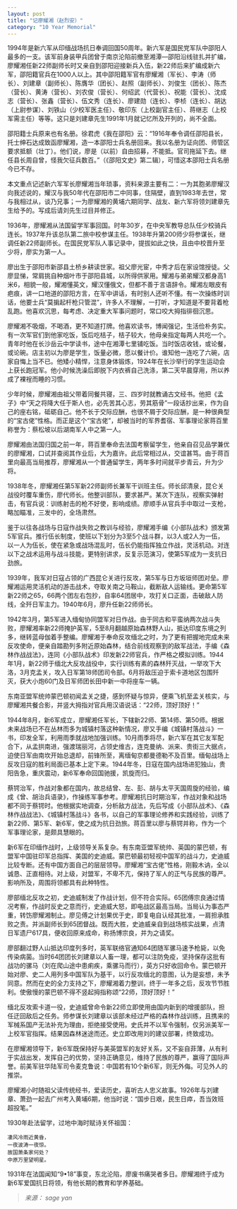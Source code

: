 ```yaml
---
layout: post
title: "记廖耀湘（赵烈安）"
category: "10 Year Memorial"
---
```


1994年是新六军从印缅战场抗日奉调回国50周年。新六军是国民党军队中邵阳人最多的一支。该军前身装甲兵团曾于南京沦陷前撤至湘潭—邵阳沿线驻扎并扩编，廖耀湘任新22师副师长时又亲自到邵阳迎接新兵入伍，新22师后来扩编成新六军，邵阳籍官兵在1000人以上。其中邵阳籍军官有廖耀湘（军长）、李涛（师长）、刘建章（副师长）、陈膺华（团长）、赵照（副师长）、刘俊生（团长）、陈杰（营长）、黄涛（营长）、刘农俊（营长）、何绍武（代营长）、祝能（营长）、沈成志（营长）、张鑫（营长）、伍文秀（连长）、廖建勋（连长）、李桢（连长）、胡达（上尉参谋）、刘铁山（少校军医主任）、敬印东（上校副官主任）、蒋继志（上校军需主任）等等。这只是刘建章先生1991年1月就记忆所及开列的，尚不全面。

邵阳籍士兵原来也有名册。徐君虎《我在邵阳》云：“1916年奉令调任邵阳县长，托士绅石达成致函廖耀湘，造一本邵阳士兵名册回来。我以名册为证向团、师管区要求抵额（壮丁）。他们说，廖是（以前）自由招募，不能抵。官司拖延下去。继任县长周自曾，怪我欠征兵数百。”（《邵阳文史》第二辑），可惜这本邵阳士兵名册今已不存。

本文重点记述新六军军长廖耀湘当年琐事，资料来源主要有二：一为其胞弟廖耀汉向我述说的，耀汉与我50年代在邵阳市二中同事，住隔壁，直到1983年去世，常与我相过从，谈乃兄事；一为廖耀湘的黄埔六期同学、战友、新六军将领刘建章先生给予的。写成后请刘先生过目并修正。

1936年，廖耀湘从法国留学军事回国。时年30岁，在中央军教导总队任少校骑兵连长。1937年升该总队第二旅中校参谋主任。1938年升第200师少将参谋长，继调任新22师副师长。在国民党军队人事记录中，提拔如此之快，且由中校晋升至少将，廖实为第一人。

廖出生于邵阳市新邵县土桥乡耕读世家。祖父廖光宦，中秀才后在家设馆授徒。父廖显悌，常肩挑自种烟叶市于邵阳县城，以所得供家用。耀湘与弟弟耀汉都身高1米6，相貌一般，耀湘懂英文，耀汉懂俄文，但都不善于言语辞令。耀湘左眼皮有疤痕，讲一口地道的邵阳方言，在军中讲话，有时别人还听不懂。有一次操练时训话，他要士兵“莫掮起杆枪只管混”，许多人不理解，一打听，才知道是不要背着枪乱跑。他喜欢沉思，每考虑、决定重大军事问题时，常口咬大拇指徘徊沉思。

廖耀湘不吸烟，不喝酒，更不知道打牌。他喜欢读书，博闻强记，生活俭朴务实。有一次军官们到他家吃饭，饭后吃桔子，桔子较大，他母亲指定每两人共吃一个。青年时他在长沙岳云中学读书，途中在湘潭七里铺吃饭。当时饭店收钱，或论餐，或论碗。店主初以为廖是学生，饭量必微，愿以餐计价。谁知他一连吃了六碗，店家自悔上当不已。他矮小精悍，注意身体锻炼，1924年在长沙举行的学生运动会上获长跑冠军。他小时候洗澡后即脱下内衣裤自己洗涤，第二天早晨穿用，所以养成了裸裎而睡的习惯。

少年时候，廖耀湘由祖父带着同餐共寝，三、四岁时就教诵古文经书。他把《孟子》中“天之将降大任于斯人也，必先苦其心志，劳其筋骨”一段话抄出来，作为自己的座右铭，砥砺自己。他不长于交际应酬，也很不屑于交际应酬，是一种很典型的“宝古佬”性格。而正是这个“宝古佬”，却被当时的军界耆宿、军事理论家蒋百里称誉为：蔡松坡以后湖南军人中之第一人。

廖耀湘由法国归国之前一年，蒋百里奉命去法国考察留学生，他亲自召见品学兼优的廖耀湘，口试并查阅其作业后，大为嘉许。此后常相过从，交谊甚笃。由于蒋百里向最高当局推荐，廖耀湘从一个普通留学生，两年多时间就平步青云，升为少将。

1938年冬，廖耀湘任第5军新22师副师长兼军干训班主任。师长邱清泉，昆仑关战役时覆车重伤，廖代师长。他整训部队，要求甚严。某次下连队，视察实弹射击，有官兵说：训练射击的枪不好使，影响成绩。廖顺手从官兵手中取过一支枪，略加瞄准，三发中的，全场肃然。

鉴于以往各战场与日寇作战失败之教训与经验，廖耀湘手编《小部队战术》颁发第5军官兵。推行伍长制度，使班以下划分为3至5个战斗群，以3人或2人为一伍，以一人为伍长，使在紧急或战场混乱时，伍长仍能指挥独立作战，灵活机动。对连以下之战术运用与战斗技能，更特别讲求，反复示范演习，使第5军成为一支抗日劲旅。

1939年，我军对日寇占领的广西昆仑关进行反攻，第5军与日方坂垣师团对垒。廖耀湘运用灵活机动的游击战术，夺取关南之马鞍山，截断敌人运输线。更命第5军新22师之65，66两个团左右包抄，自率64团居中，攻打关口正面，击破敌人防线，全歼日军主力。1940年6月，廖升任新22师师长。

1942年3月，第5军进入缅甸协同盟军对日作战。由于同古和平蛮纳两次战斗失败，廖耀湘率新22师掩护英军，5至8月翻越原始森林野人山，抵达印度东境之列多，继转蓝母伽着手整编。廖耀湘于奉命反攻缅北之时，为了更有把握地完成未来反攻使命，便亲自踏勘列多附近原始森林，结合前线观察到的敌军战法，手编《森林作战战法》，连同《小部队战术》印发新22师官兵，作严格之模拟训练。1944年1月，新22师于缅北大反攻战役中，实行训练有素的森林歼灭战，一举攻下大洛，3月克孟关，攻入日军第18师团司令部。6月将敌压迫于索卡道地区包围歼灭，获大小炮60门及日军师团长田中新一中将座车一辆。

东南亚盟军统帅蒙巴顿初闻孟关之捷，感到怀疑与惊异，便乘飞机至孟关核实，与廖耀湘共餐合影，并竖大拇指对官兵用汉语说话：“22师，顶好顶好！”

1944年8月，新6军成立，廖耀湘任军长，下辖新22师、第14师、第50师。根据未来战场已不在丛林而多为城镇村落这种新情况，廖又手编《城镇村落战斗》一书，印发全军，利用雨季就战地加强训练。10月雨季将尽，新六军在其它友军配合下，从孟拱南进，强渡瑞丽河，占领史维古，连克曼纳、派来、贵街三大据点，迫使日军由南坎开始总退却，前锋所至，离缅甸京都曼德勒不及百里。缅甸战场上反攻日寇的胜利局面已基本上定下来。1944年冬，日寇在国内战场进犯独山，贵阳告急，重庆震动，新6军奉命回国驰援，凯旋而归。

蔡锷治军，作战对象都在国内，故总结曾、左、彭、胡与太平天国周旋的经验，编成《曾、胡治兵语录》，作操练军事参考。廖耀湘抗日时期治军，作战对象和战场都不同于蔡锷时。他根据实地调查，分析敌方战法，先后写成《小部队战术》、《森林作战战法》、《城镇村落战斗》各书，以自己的军事理论修养和实践经验，训练了新22师、第5军、新6军，使之成为抗日劲旅。蒋百里以廖与蔡锷并称，作为一个军事理论家，是颇具慧眼的。

新6军在印缅作战时，上级领导关系复杂。有东南亚盟军统帅、英国的蒙巴顿，有盟军中国驻印军总指挥、美国的史迪威。蒙巴顿最初轻视中国军的战斗力，史迪威比较专断。还有中国方面自己的层层领导。廖耀湘“宝古佬”性格，刚毅木讷，全以诚恳、正直相待。对上级，对盟军，不卑不亢，保持了军人的正气与民族的尊严。影响所及，周围将领都具有此种特性。

廖部缅北反攻之初，史迪威制发了作战计划，但不符合实际。65团傅宗良通过情况考察，作战时反史之意而行，史迪威大怒，即电战区最高当局。当局认为事态严重，转饬廖耀湘制止。廖见傅之计划果优于史，即复电自认经其批准，一肩担承胜败之责。并派副师长到65团督战。既而大胜，史迪威亲自到战场核实战果，点清日军遗尸617具，便收回原来成命，称扬博宗良，并为之请奖。

廖部翻过野人山抵达印度列多时，英军联络官通知64团随军骡马速予枪毙，以免传染病菌。当时64团团长刘建章以人畜一理，都可以注防免疫，坚持保存这批有战功的骡马（刘在爬山途中患痢疾，乘骡马而行），英方只好收回命令。蒙巴顿开始对廖、史二人用列多中国军队为基干，以行反攻缅北的意图，认为是妄想，未予同意。然而在史的全力支持之下，廖耀湘着力整训，终于一年多之后，反攻节节胜利。使傲慢的蒙巴顿不得不竖起拇指称颂“22师，顶好顶好！”

缅北反攻索卡道一役，史迪威曾命令新22师立即使用由国内新到的增援部队，担任迂回敌后之任务。师参谋长刘建章以该部未经过严格的森林作战训练，且携来的军械系国产无法补充为理由，拒绝接受使用。史氏并不以军令强制，仅另派美军一上校军官指挥。结果因森林迷途而还。史立即改用刘的建议部署，终致成功。

在廖耀湘领导下，新6军既保持好与美英盟军的友好关系，又不妄自菲薄，从有利于实战出发，发挥自己的优势，坚持正确意见，维持了民族的尊严，赢得了国际声誉。前美军驻华陆军司令麦克鲁说：中国若有10个新6军，则无外侮。可见外人的推崇。

廖耀湘小时随祖父读传统经书，爱读历史，喜听古人忠义故事。1926年与刘建章、萧劲一起去广州考入黄埔6期，他当时说：“国步日艰，民生日瘁，吾当效班超投笔。”

1930年赴法留学，过地中海时赋诗关怀祖国：

```
凄风冷雨近黄昏，
一夜波涛一夜惊。
故国萧条家何处？
中原万里望明星。
```
1931年在法国闻知“9•18”事变，东北沦陷，廖废书痛哭者多日。廖耀湘终于成为新6军爱国抗日将领，有他长期的教育和学养基础。

> *来源： sage yan*